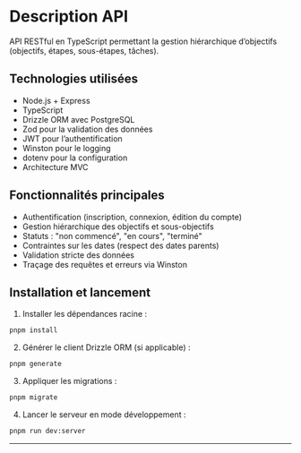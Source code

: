 # Description API

API RESTful en TypeScript permettant la gestion hiérarchique d’objectifs (objectifs, étapes, sous-étapes, tâches).

## Technologies utilisées

* Node.js + Express
* TypeScript
* Drizzle ORM avec PostgreSQL
* Zod pour la validation des données
* JWT pour l’authentification
* Winston pour le logging
* dotenv pour la configuration
* Architecture MVC

## Fonctionnalités principales

* Authentification (inscription, connexion, édition du compte)
* Gestion hiérarchique des objectifs et sous-objectifs
* Statuts : "non commencé", "en cours", "terminé"
* Contraintes sur les dates (respect des dates parents)
* Validation stricte des données
* Traçage des requêtes et erreurs via Winston

## Installation et lancement

1. Installer les dépendances racine :

```bash
pnpm install
```

2. Générer le client Drizzle ORM (si applicable) :

```bash
pnpm generate
```

3. Appliquer les migrations :

```bash
pnpm migrate
```

4. Lancer le serveur en mode développement :

```bash
pnpm run dev:server
```

---
